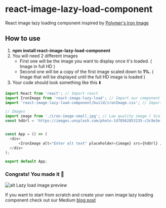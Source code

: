 # react-image-lazy-load-component
React image lazy loading component inspired by [Polymer's Iron Image](https://www.webcomponents.org/element/PolymerElements/iron-image)

## How to use

1. **npm install react-image-lazy-load-component**
2. You will need 2 different images
    - First one will be the image you want to display once it's loaded. ( Image in full HD )
    - Second one will be a copy of the first image scaled down to **1%.** ( Image that will be displayed until the full HD image is loaded )
3. Your code should look something like this  :arrow_down:

```javascript
import React from 'react'; // Import react
import IronImage from 'react-image-lazy-load'; // Import our component
import 'react-image-lazy-load-component/build/ironImage.css'; // Import component css

// Images
import image from './iron-image-small.jpg'; // Low quality image ( Scaled down to 1% of it's original size )
const hdUrl = 'https://images.unsplash.com/photo-1478562853135-c3c9e3ef7905'; // Full HD image


const App = () => (
  <div>
      <IronImage alt="Enter alt text" placeholder={image} src={hdUrl} />
  </div>
);

export default App;
```
### Congrats! You made it  :tada:

![alt Lazy load image preview](https://cdn-images-1.medium.com/max/800/1*st2DLLQ2Sx1fdj1bcwuROQ.gif)

If you want to start from scratch and create your own image lazy loading component check out our Medium [blog post](https://medium.com/jsguru/react-image-lazy-loading-component-246e0cdcce02)

